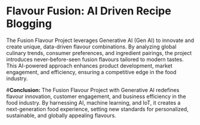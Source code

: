 # Flavour Fusion: AI Driven Recipe Blogging
The Fusion Flavour Project leverages Generative AI (Gen AI) to innovate and create unique, data-driven flavour combinations. By analyzing global culinary trends, consumer preferences, and ingredient pairings, the project introduces never-before-seen fusion flavours tailored to modern tastes. This AI-powered approach enhances product development, market engagement, and efficiency, ensuring a competitive edge in the food industry.

#**Conclusion:**
The Fusion Flavour Project with Generative AI redefines flavour innovation, customer engagement, and business efficiency in the food industry. By harnessing AI, machine learning, and IoT, it creates a next-generation food experience, setting new standards for personalized, sustainable, and globally appealing flavours.
